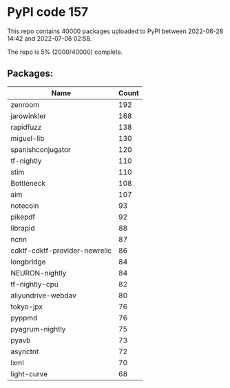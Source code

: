 # PyPI code 157

This repo contains 40000 packages uploaded to PyPI between 
2022-06-28 14:42 and 2022-07-06 02:58.

The repo is 5% (2000/40000) complete.

## Packages:

| Name  | Count |
| ----- | ----- |
| zenroom | 192 |
| jarowinkler | 168 |
| rapidfuzz | 138 |
| miguel-lib | 130 |
| spanishconjugator | 120 |
| tf-nightly | 110 |
| stim | 110 |
| Bottleneck | 108 |
| aim | 107 |
| notecoin | 93 |
| pikepdf | 92 |
| librapid | 88 |
| ncnn | 87 |
| cdktf-cdktf-provider-newrelic | 86 |
| longbridge | 84 |
| NEURON-nightly | 84 |
| tf-nightly-cpu | 82 |
| aliyundrive-webdav | 80 |
| tokyo-jpx | 76 |
| pyppmd | 76 |
| pyagrum-nightly | 75 |
| pyavb | 73 |
| asynctnt | 72 |
| lxml | 70 |
| light-curve | 68 |


